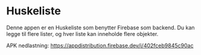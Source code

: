 # Huskeliste 

Denne appen er en Huskeliste som benytter Firebase som backend.
Du kan legge til flere lister, og hver liste kan inneholde flere objekter.

APK nedlastning: https://appdistribution.firebase.dev/i/402fceb9845c90ac


